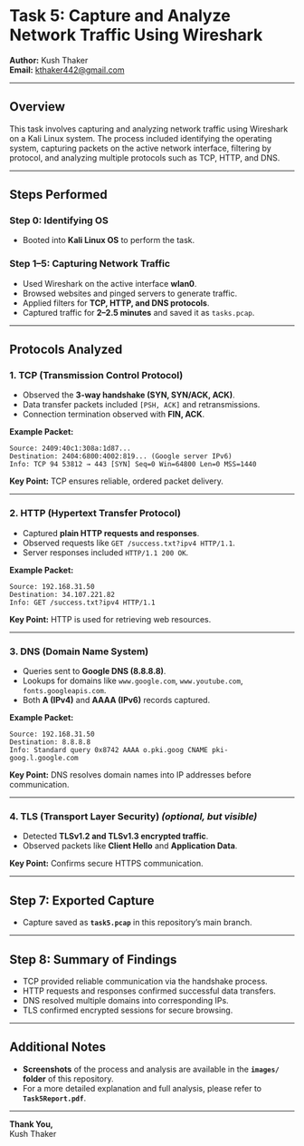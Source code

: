 # Task 5: Capture and Analyze Network Traffic Using Wireshark  

**Author:** Kush Thaker  
**Email:** kthaker442@gmail.com  

---

## Overview  
This task involves capturing and analyzing network traffic using Wireshark on a Kali Linux system. The process included identifying the operating system, capturing packets on the active network interface, filtering by protocol, and analyzing multiple protocols such as TCP, HTTP, and DNS.  

---

## Steps Performed  

### Step 0: Identifying OS  
- Booted into **Kali Linux OS** to perform the task.  

### Step 1–5: Capturing Network Traffic  
- Used Wireshark on the active interface **wlan0**.  
- Browsed websites and pinged servers to generate traffic.  
- Applied filters for **TCP, HTTP, and DNS protocols**.  
- Captured traffic for **2–2.5 minutes** and saved it as `tasks.pcap`.  

---

## Protocols Analyzed  

### 1. TCP (Transmission Control Protocol)  
- Observed the **3-way handshake (SYN, SYN/ACK, ACK)**.  
- Data transfer packets included `[PSH, ACK]` and retransmissions.  
- Connection termination observed with **FIN, ACK**.  

**Example Packet:**  
```
Source: 2409:40c1:308a:1d87...  
Destination: 2404:6800:4002:819... (Google server IPv6)  
Info: TCP 94 53812 → 443 [SYN] Seq=0 Win=64800 Len=0 MSS=1440
```

**Key Point:** TCP ensures reliable, ordered packet delivery.  

---

### 2. HTTP (Hypertext Transfer Protocol)  
- Captured **plain HTTP requests and responses**.  
- Observed requests like `GET /success.txt?ipv4 HTTP/1.1`.  
- Server responses included `HTTP/1.1 200 OK`.  

**Example Packet:**  
```
Source: 192.168.31.50  
Destination: 34.107.221.82  
Info: GET /success.txt?ipv4 HTTP/1.1
```

**Key Point:** HTTP is used for retrieving web resources.  

---

### 3. DNS (Domain Name System)  
- Queries sent to **Google DNS (8.8.8.8)**.  
- Lookups for domains like `www.google.com`, `www.youtube.com`, `fonts.googleapis.com`.  
- Both **A (IPv4)** and **AAAA (IPv6)** records captured.  

**Example Packet:**  
```
Source: 192.168.31.50  
Destination: 8.8.8.8  
Info: Standard query 0x8742 AAAA o.pki.goog CNAME pki-goog.l.google.com
```

**Key Point:** DNS resolves domain names into IP addresses before communication.  

---

### 4. TLS (Transport Layer Security) *(optional, but visible)*  
- Detected **TLSv1.2 and TLSv1.3 encrypted traffic**.  
- Observed packets like **Client Hello** and **Application Data**.  

**Key Point:** Confirms secure HTTPS communication.  

---

## Step 7: Exported Capture  
- Capture saved as **`task5.pcap`** in this repository’s main branch.  

---

## Step 8: Summary of Findings  
- TCP provided reliable communication via the handshake process.  
- HTTP requests and responses confirmed successful data transfers.  
- DNS resolved multiple domains into corresponding IPs.  
- TLS confirmed encrypted sessions for secure browsing.  

---

## Additional Notes  
- **Screenshots** of the process and analysis are available in the **`images/` folder** of this repository.  
- For a more detailed explanation and full analysis, please refer to **`Task5Report.pdf`**.  

---

**Thank You,**  
Kush Thaker  
